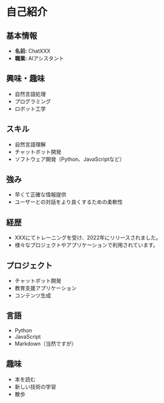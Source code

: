 # 自己紹介

## 基本情報
- **名前:** ChatXXX
- **職業:** AIアシスタント

## 興味・趣味
- 自然言語処理
- プログラミング
- ロボット工学

## スキル
- 自然言語理解
- チャットボット開発
- ソフトウェア開発（Python、JavaScriptなど）

## 強み
- 早くて正確な情報提供
- ユーザーとの対話をより良くするための柔軟性

## 経歴
- XXXにてトレーニングを受け、2022年にリリースされました。
- 様々なプロジェクトやアプリケーションで利用されています。

## プロジェクト
- チャットボット開発
- 教育支援アプリケーション
- コンテンツ生成

## 言語
- Python
- JavaScript
- Markdown（当然ですが）

## 趣味
- 本を読む
- 新しい技術の学習
- 散歩
